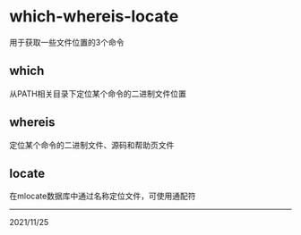 # which-whereis-locate

用于获取一些文件位置的3个命令  

## which
从PATH相关目录下定位某个命令的二进制文件位置  

## whereis
定位某个命令的二进制文件、源码和帮助页文件  

## locate
在mlocate数据库中通过名称定位文件，可使用通配符  


---
2021/11/25  
